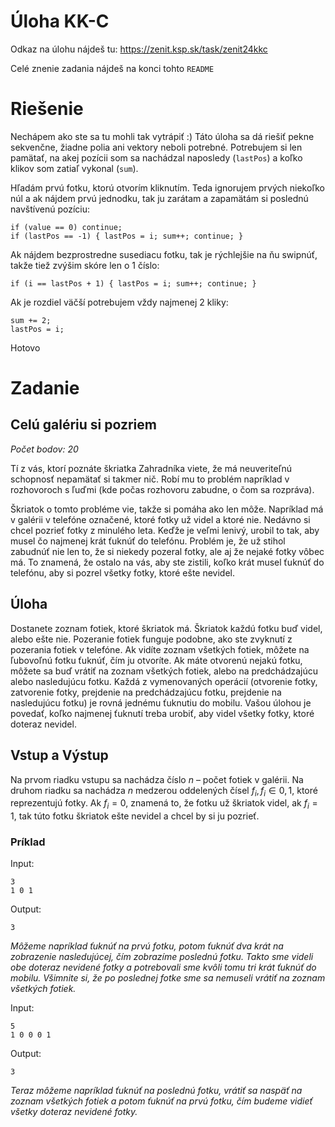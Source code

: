 # Úloha KK-C

Odkaz na úlohu nájdeš tu: https://zenit.ksp.sk/task/zenit24kkc

Celé znenie zadania nájdeš na konci tohto `README`

# Riešenie

Nechápem ako ste sa tu mohli tak vytrápiť :) Táto úloha sa dá riešiť pekne sekvenčne, žiadne polia ani vektory
neboli potrebné. Potrebujem si len pamätať, na akej pozícii som sa nachádzal naposledy (`lastPos`) a koľko klikov
som zatiaľ vykonal (`sum`).

Hľadám prvú fotku, ktorú otvorím kliknutím. Teda ignorujem prvých
niekoľko núl a ak nájdem prvú jednodku, tak ju zarátam a zapamätám si poslednú navštívenú pozíciu:

```
if (value == 0) continue;
if (lastPos == -1) { lastPos = i; sum++; continue; }
```

Ak nájdem bezprostredne susediacu fotku, tak je rýchlejšie na ňu swipnúť, takže tiež zvýšim skóre len o 1 číslo:
```
if (i == lastPos + 1) { lastPos = i; sum++; continue; }
```
Ak je rozdiel väčší potrebujem vždy najmenej 2 kliky:
```
sum += 2;
lastPos = i;
```
Hotovo

# Zadanie

## Celú galériu si pozriem
_Počet bodov: 20_

Tí z vás, ktorí poznáte škriatka Zahradníka viete, že má neuveriteľnú schopnosť nepamätať si takmer nič. Robí mu to
problém napríklad v rozhovoroch s ľuďmi (kde počas rozhovoru zabudne, o čom sa rozpráva).

Škriatok o tomto probléme vie, takže si pomáha ako len môže. Napríklad má v galérii v telefóne označené, ktoré fotky
už videl a ktoré nie. Nedávno si chcel pozrieť fotky z minulého leta. Keďže je veľmi lenivý, urobil to tak, aby musel
čo najmenej krát ťuknúť do telefónu. Problém je, že už stihol zabudnúť nie len to, že si niekedy pozeral fotky, ale aj
že nejaké fotky vôbec má. To znamená, že ostalo na vás, aby ste zistili, koľko krát musel ťuknúť do telefónu, aby si
pozrel všetky fotky, ktoré ešte nevidel.

## Úloha
Dostanete zoznam fotiek, ktoré škriatok má. Škriatok každú fotku buď videl, alebo ešte nie. Pozeranie fotiek funguje
podobne, ako ste zvyknutí z pozerania fotiek v telefóne. Ak vidíte zoznam všetkých fotiek, môžete na ľubovoľnú fotku
ťuknúť, čím ju otvoríte. Ak máte otvorenú nejakú fotku, môžete sa buď vrátiť na zoznam všetkých fotiek, alebo na
predchádzajúcu alebo nasledujúcu fotku. Každá z vymenovaných operácií (otvorenie fotky, zatvorenie fotky, prejdenie
na predchádzajúcu fotku, prejdenie na nasledujúcu fotku) je rovná jednému ťuknutiu do mobilu. Vašou úlohou je povedať,
koľko najmenej ťuknutí treba urobiť, aby videl všetky fotky, ktoré doteraz nevidel.

## Vstup a Výstup
Na prvom riadku vstupu sa nachádza číslo $`n`$ – počet fotiek v galérii. Na druhom riadku sa nachádza $`n`$ medzerou
oddelených čísel $`f_i, f_i \in {0, 1}`$, ktoré reprezentujú fotky. Ak $`f_i = 0`$, znamená to, že fotku už škriatok
videl, ak $`f_i = 1`$, tak túto fotku škriatok ešte nevidel a chcel by si ju pozrieť.

### Príklad

Input:

```
3
1 0 1
```

Output:

```
3
```

_Môžeme napríklad ťuknúť na prvú fotku, potom ťuknúť dva krát na zobrazenie nasledujúcej, čím zobrazíme poslednú fotku.
Takto sme videli obe doteraz nevidené fotky a potrebovali sme kvôli tomu tri krát ťuknúť do mobilu. Všimnite si, že po
poslednej fotke sme sa nemuseli vrátiť na zoznam všetkých fotiek._

Input:

```
5
1 0 0 0 1
```
Output:

```
3
```

_Teraz môžeme napríklad ťuknúť na poslednú fotku, vrátiť sa naspäť na zoznam všetkých fotiek a potom ťuknúť na prvú fotku, čím budeme vidieť všetky doteraz nevidené fotky._